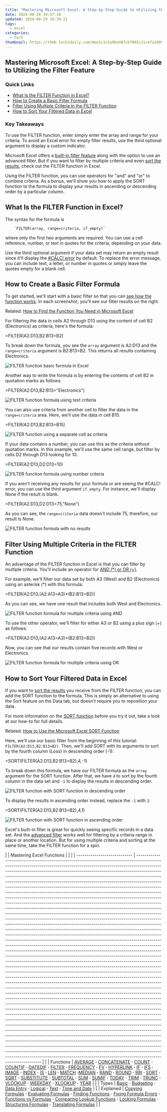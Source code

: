 ```yaml
---
title: "Mastering Microsoft Excel: A Step-by-Step Guide to Utilizing the Filter Feature"
date: 2024-08-26 19:57:38
updated: 2024-08-29 10:39:21
tags:
  - excel
categories:
  - tech
thumbnail: https://thmb.techidaily.com/0ee1c1c5a9be407cbf065c21cefa3d097b024c8bd5c0bbace26a3b7cf94a12be.jpg
---
```


## Mastering Microsoft Excel: A Step-by-Step Guide to Utilizing the Filter Feature

### Quick Links

* [What Is the FILTER Function in Excel?](https://fox-access.techidaily.com/boosting-productivity-with-zoom-and-a-chromebook-for-2024/)
* [How to Create a Basic Filter Formula](https://extra-skills.techidaily.com/in-2024-precision-zoom-mastery-in-microsoft-teams-sessions/)
* [Filter Using Multiple Criteria in the FILTER Function](https://android-pokemon-go.techidaily.com/in-2024-how-to-come-up-with-the-best-pokemon-team-on-oneplus-ace-2-drfone-by-drfone-virtual-android/)
* [How to Sort Your Filtered Data in Excel](https://instagram-video-files.techidaily.com/updated-in-2024-transformations-unlocked-the-2-most-effective-ways-to-convert-video/)

### Key Takeaways

To use the FILTER function, enter simply enter the array and range for your criteria. To avoid an Excel error for empty filter results, use the third optional argument to display a custom indicator.

 Microsoft Excel offers a [built-in filter feature](https://facebook-video-share.techidaily.com/free-audio-treasures-to-amplify-youtube-in-2024/) along with the option to use an advanced filter. But if you want to filter by multiple criteria and even [sort the results](https://win11-tips.techidaily.com/steps-to-resolve-iphone-image-failure-in-windows-os/), check out the FILTER function in Excel.

 Using the FILTER function, you can use operators for "and" and "or" to combine criteria. As a bonus, we'll show you how to apply the SORT function to the formula to display your results in ascending or descending order by a particular column.

##  What Is the FILTER Function in Excel?

 The syntax for the formula is 

        `FILTER(array, range=criteria, if_empty)`
    
 where only the first two arguments are required. You can use a cell reference, number, or text in quotes for the criteria, depending on your data.

 Use the third optional argument if your data set may return an empty result since it'll display the [#CALC! error](https://extra-lessons.techidaily.com/step-into-premium-sound-quality-garageband-edition/) by default. To replace the error message, you can include text, a letter, or number in quotes or simply leave the quotes empty for a blank cell.

##  How to Create a Basic Filter Formula

 To get started, we'll start with a basic filter so that you can [see how the function works](https://win11.techidaily.com/renaissance-pc-refresh-with-atlasos/). In each screenshot, you'll see our filter results on the right.

Related: [How to Find the Function You Need in Microsoft Excel](https://win11.techidaily.com/renaissance-pc-refresh-with-atlasos/) 

 For filtering the data in cells A2 through D13 using the content of cell B2 (Electronics) as criteria, here's the formula:

=FILTER(A2:D13,B2:B13=B2)

 To break down the formula, you see the `array` argument is A2:D13 and the `range=criteria` argument is B2:B13=B2\. This returns all results containing Electronics.

![FILTER function basic formula in Excel](https://static1.howtogeekimages.com/wordpress/wp-content/uploads/2022/12/BasicCellReference-ExcelFILTERFunction.png) 

 Another way to write the formula is by entering the contents of cell B2 in quotation marks as follows:

=FILTER(A2:D13,B2:B13="Electronics")

![FILTER function formula using text criteria](https://static1.howtogeekimages.com/wordpress/wp-content/uploads/2022/12/BasicText-ExcelFILTERFunction.png) 

 You can also use criteria from another cell to filter the data in the `range=criteria` area. Here, we'll use the data in cell B15.

=FILTER(A2:D13,B2:B13=B15)

![FILTER function using a separate cell as criteria](https://static1.howtogeekimages.com/wordpress/wp-content/uploads/2022/12/BasicOtherCellReference-ExcelFILTERFunction.png) 

 If your data contains a number, you can use this as the criteria without quotation marks. In this example, we'll use the same cell range, but filter by cells D2 through D13 looking for 10.

=FILTER(A2:D13,D2:D13=10)

![FILTER function formula using number criteria](https://static1.howtogeekimages.com/wordpress/wp-content/uploads/2022/12/BasicNumber-ExcelFILTERFunction.png) 

 If you aren't receiving any results for your formula or are seeing the #CALC! error, you can use the third argument `if_empty`. For instance, we'll display None if the result is blank.

=FILTER(A2:D13,D2:D13=75,"None")

 As you can see, the `range=criteria` data doesn't include 75, therefore, our result is None.

![FILTER function formula with no results](https://static1.howtogeekimages.com/wordpress/wp-content/uploads/2022/12/BasicNoResults-ExcelFILTERFunction.png) 

##  Filter Using Multiple Criteria in the FILTER Function

 An advantage of the FILTER function in Excel is that you can filter by multiple criteria. You'll include an operator for [AND (\*) or OR (+)](https://extra-skills.techidaily.com/in-2024-spark-engagement-the-ultimate-list-of-video-text-effects/).

 For example, we'll filter our data set by both A3 (West) and B2 (Electronics) using an asterisk (\*) with this formula:

=FILTER(A2:D13,(A2:A13=A3)*(B2:B13=B2))

 As you can see, we have one result that includes both West and Electronics.

![FILTER function formula for multiple criteria using AND](https://static1.howtogeekimages.com/wordpress/wp-content/uploads/2022/12/MultipleCriteriaAND-ExcelFILTERFunction.png) 

 To use the other operator, we'll filter for either A3 or B2 using a plus sign (+) as follows:

=FILTER(A2:D13,(A2:A13=A3)+(B2:B13=B2))

 Now, you can see that our results contain five records with West or Electronics.

![FILTER function formula for multiple criteria using OR](https://static1.howtogeekimages.com/wordpress/wp-content/uploads/2022/12/MultipleCriteriaOR-ExcelFILTERFunction.png) 

##  How to Sort Your Filtered Data in Excel

 If you want to [sort the results](https://some-knowledge.techidaily.com/new-frame-flair-choosing-the-best-video-cameras-for-deliberate-moves/) you receive from the FILTER function, you can add the SORT function to the formula. This is simply an alternative to using the Sort feature on the Data tab, but doesn't require you to reposition your data.

 For more information on the [SORT function](https://some-techniques.techidaily.com/2024-approved-gopro-versus-polaroid-editing-faces-vs-cameras-that-shoot-them/) before you try it out, take a look at our how-to for full details.

Related: [How to Use the Microsoft Excel SORT Function](https://some-techniques.techidaily.com/2024-approved-gopro-versus-polaroid-editing-faces-vs-cameras-that-shoot-them/) 

 Here, we'll use our basic filter from the beginning of this tutorial: `FILTER(A2:D13,B2:B13=B2)`. Then, we'll add SORT with its arguments to sort by the fourth column (Loss) in descending order (-1):

=SORT(FILTER(A2:D13,B2:B13=B2),4,-1)

 To break down this formula, we have our FILTER formula as the `array` argument for the SORT function. After that, we have `4` to sort by the fourth column in the data set and `-1` to display the results in descending order.

![FILTER function with SORT function in descending order](https://static1.howtogeekimages.com/wordpress/wp-content/uploads/2022/12/SortDescending-ExcelFILTERFunction.png) 

 To display the results in ascending order instead, replace the `-1` with `1`:

=SORT(FILTER(A2:D13,B2:B13=B2),4,1)

![FILTER function with SORT function in ascending order](https://static1.howtogeekimages.com/wordpress/wp-content/uploads/2022/12/SortAscending-ExcelFILTERFunction.png) 

 Excel's built-in filter is great for quickly seeing specific records in a data set. And the [advanced filter](https://driver-error.techidaily.com/error-22-addressed-device-now-online/) works well for filtering by a criteria range in place or another location. But for using multiple criteria and sorting at the same time, take the FILTER function for a spin.

| |  Mastering Excel Functions |                                                                                                                                                                                                                                                                                                                                                                                                                                                                                                                                                                                                                                                                                                                                                                                                                                                                                                                                                                                                                                                                                                                                                                                                                                                                                                                                                                                                                                                                                                                                                                                                                                                                                                                                                                                                                                                                                                                                                                                                                                                                                                                                                                                                                                                                                                                                                                                                                                                                                                                                                                                                                                                                                                                                                                                                                                                                                                                                                                                                                                                                                                                    |  |
| ---------------------------- | ------------------------------------------------------------------------------------------------------------------------------------------------------------------------------------------------------------------------------------------------------------------------------------------------------------------------------------------------------------------------------------------------------------------------------------------------------------------------------------------------------------------------------------------------------------------------------------------------------------------------------------------------------------------------------------------------------------------------------------------------------------------------------------------------------------------------------------------------------------------------------------------------------------------------------------------------------------------------------------------------------------------------------------------------------------------------------------------------------------------------------------------------------------------------------------------------------------------------------------------------------------------------------------------------------------------------------------------------------------------------------------------------------------------------------------------------------------------------------------------------------------------------------------------------------------------------------------------------------------------------------------------------------------------------------------------------------------------------------------------------------------------------------------------------------------------------------------------------------------------------------------------------------------------------------------------------------------------------------------------------------------------------------------------------------------------------------------------------------------------------------------------------------------------------------------------------------------------------------------------------------------------------------------------------------------------------------------------------------------------------------------------------------------------------------------------------------------------------------------------------------------------------------------------------------------------------------------------------------------------------------------------------------------------------------------------------------------------------------------------------------------------------------------------------------------------------------------------------------------------------------------------------------------------------------------------------------------------------------------------------------------------------------------------------------------------------------------------------------------------ |  |
| Functions                    | [AVERAGE](https://win-able.techidaily.com/fixing-overwatch-startup-issues-how-to-get-rid-of-the-persistent-black-screen/) **·** [CONCATENATE](https://fake-location.techidaily.com/is-pgsharp-legal-when-you-are-playing-pokemon-on-xiaomi-redmi-13c-5g-drfone-by-drfone-virtual-android/) **·** [COUNT](https://android-location-track.techidaily.com/how-to-track-a-lost-xiaomi-redmi-note-12t-pro-for-free-drfone-by-drfone-virtual-android/) **·** [COUNTIF](https://win-forum.techidaily.com/complete-tutorial-clearing-out-windows-10-memory-dump-data/) **·** [DATEDIF](https://youtube-data.techidaily.com/n-2024-explore-the-best-historian-content-top-10-youtube-recommendations/) **·** [FILTER](https://youtube-sure.techidaily.com/024-approved-the-ultimate-guide-to-youtube-live-streaming/) **·** [FREQUENCY](https://digital-screen-recording.techidaily.com/new-ideal-low-impact-recording-devices-for-eco-conscious-filmmakers/) **·** [FV](https://on-screen-recording.techidaily.com/updated-2024-approved-enhancing-gaming-experience-with-steam-switch-control/) **·** [HYPERLINK](https://some-guidance.techidaily.com/updated-the-minimalists-guide-to-aerial-imagery-with-dji-spark/) **·** [IF](https://android-unlock.techidaily.com/in-2024-how-to-use-google-assistant-on-your-lock-screen-of-huawei-phone-by-drfone-android/) **·** [IFS](https://screen-recording.techidaily.com/updated-ultimate-techniques-for-precise-iptv-screen-imaging/) **·** [IMAGE](https://screen-mirror.techidaily.com/top-10-airplay-apps-in-xiaomi-redmi-note-12-5g-for-streaming-drfone-by-drfone-android/) **·** [INDEX](https://youtube-help.techidaily.com/in-2024-the-full-course-on-becoming-a-yt-creator-expert/) **·** [IS](https://win-amazing.techidaily.com/new-release-gtx-1650-super-driver-updates-compatible-with-windows-11/) **·** [LEN](https://extra-hints.techidaily.com/scalable-and-stylish-type-in-ae-with-top-choices/) **·** [MATCH](https://extra-guidance.techidaily.com/mirthful-missions-delving-into-the-goofy-movie-vhs-for-2024/) **·**[MEDIAN](https://some-techniques.techidaily.com/in-2024-from-novice-to-expert-the-complete-powerdirector-journey/) **·** [RAND](https://instagram-video-recordings.techidaily.com/updated-master-igtv-edits-top-10-tools-ranked/) **·** [ROUND](https://youtube-zero.techidaily.com/ed-2024-approved-the-quick-pathway-to-establishing-a-video-channel-on-your-phone/) **·** [RRI](https://vp-tips.techidaily.com/2024-approved-quick-cash-on-reddit-here-are-13-ways-for-new-users/) **·** [SORT](https://some-techniques.techidaily.com/2024-approved-gopro-versus-polaroid-editing-faces-vs-cameras-that-shoot-them/) **·** [SQRT](https://screen-video-capture.techidaily.com/in-2024-master-guide-ultimate-tips-for-maximizing-mobizens-screen-capture/) **·** [SUBSTITUTE](https://screen-sharing-recording.techidaily.com/updated-maiden-shoot-revelations-and-critique-for-2024/) **·** [SUBTOTAL](https://phone-solutions.techidaily.com/in-2024-prank-your-friends-easy-ways-to-fake-and-share-google-maps-location-on-oppo-a78-5g-drfone-by-drfone-virtual-android/) **·** [SUM](https://instagram-videos.techidaily.com/updated-steps-to-instagram-verification-and-fan-growth-in-under-150-characters/) **·** [SUMIF](https://on-screen-recording.techidaily.com/pinnacle-platforms-transforming-online-interaction/) **·** [TODAY](https://some-guidance.techidaily.com/2024-approved-unlock-spark-ars-full-potential-with-personalized-lut-implementations/) **·** [TRIM](https://graphic-issues.techidaily.com/regaining-access-to-nvidia-writable-displays/) **·** [TRUNC](https://windows11.techidaily.com/balancing-cpu-and-memory-use-after-news-downloads/) **·** [VLOOKUP](https://extra-tips.techidaily.com/integrate-sound-and-sight-web-studio/) **·** [WEEKDAY](https://youtube-tips.techidaily.com/n-2024-virtual-voyage-youtubes-premier-10-vr-video-experience/) **·** [XLOOKUP](https://android-transfer.techidaily.com/in-2024-5-ways-to-transfer-music-from-asus-rog-phone-7-ultimate-to-other-android-devices-easily-drfone-by-drfone-transfer-from-android-transfer-from-android/) **·** [YEAR](https://facebook-record-videos.techidaily.com/updated-in-2024-captivating-content-the-basics-of-removing-background-from-videos/) |  |
| Types                        | [Basic](https://visual-screen-recording.techidaily.com/in-2024-a-step-by-step-recorder-for-discord-enthusiasts/) **·** [Budgeting](https://easy-unlock-android.techidaily.com/in-2024-how-to-reset-a-realme-narzo-60-pro-5g-phone-that-is-locked-by-drfone-android/) **·** [Data Entry](https://vimeo-videos.techidaily.com/in-2024-high-end-downloads-best-10-apps-for-extracting-vimeo-videos/) **·** [Logical](https://extra-skills.techidaily.com/in-2024-spark-engagement-the-ultimate-list-of-video-text-effects/) **·** [Text](https://video-screen-grab.techidaily.com/updated-the-art-of-smooth-video-transitioning-for-2024/) **·** [Time and Date](https://extra-lessons.techidaily.com/kickstart-your-telegram-promotion-journey-tips-for-newbies/)                                                                                                                                                                                                                                                                                                                                                                                                                                                                                                                                                                                                                                                                                                                                                                                                                                                                                                                                                                                                                                                                                                                                                                                                                                                                                                                                                                                                                                                                                                                                                                                                                                                                                                                                                                                                                                                                                                                                                                                                                                                                                                                                                                                                                                                                                                                                                                                                                                                                                                                                                                              |  |
| Explained                    | [Copying Formulas](https://extra-tips.techidaily.com/in-2024-converting-personal-memories-from-stillness-to-motion/) **·** [Evaluating Formulas](https://youtube-blog.techidaily.com/ed-the-role-of-youtube-images-in-video-promotion-and-discovery-for-2024/) **·** [Finding Functions](https://win11.techidaily.com/renaissance-pc-refresh-with-atlasos/) **·** [Fixing Formula Errors](https://extra-lessons.techidaily.com/step-into-premium-sound-quality-garageband-edition/) **·** [Functions vs Formulas](https://games-able.techidaily.com/is-premium-play-on-demand-worth-it/) **·** [Comparing Lookup Functions](https://tech-revival.techidaily.com/examining-codegpts-capabilities-in-tech-innovation/) **·** [Locking Formulas](https://some-guidance.techidaily.com/in-2024-unveiling-effective-sales-methods/) **·** [Structuring Formulas](https://youtube-docs.techidaily.com/n-2024-automate-playlist-retrieval-from-youtube-directly/) **·** [Translating Formulas](https://extra-tips.techidaily.com/techniques-to-reduce-nausea-while-in-vr/)                                                                                                                                                                                                                                                                                                                                                                                                                                                                                                                                                                                                                                                                                                                                                                                                                                                                                                                                                                                                                                                                                                                                                                                                                                                                                                                                                                                                                                                                                                                                                                                                                                                                                                                                                                                                                                                                                                                                                                                                                                                                                                                                                 |  |

<ins class="adsbygoogle"
     style="display:block"
     data-ad-format="autorelaxed"
     data-ad-client="ca-pub-7571918770474297"
     data-ad-slot="1223367746"></ins>



<ins class="adsbygoogle"
     style="display:block"
     data-ad-client="ca-pub-7571918770474297"
     data-ad-slot="8358498916"
     data-ad-format="auto"
     data-full-width-responsive="true"></ins>
